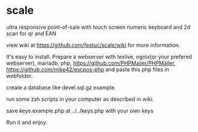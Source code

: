 # scale
ultra responsive point-of-sale with touch screen numeric keyboard and 2d scan for qr and EAN

view wiki at https://github.com/festuc/scale/wiki for more information. 

It's easy to install. Prepare a webserver with texlive, ngnix(or your prefered webserver), mariadb, php, https://github.com/PHPMailer/PHPMailer, https://github.com/mike42/escpos-php and paste this php files in webfolder. 

create a database like devel.sql.gz example.

run some zsh scripts in your computer as described in wiki.

save keys.example.php at ../../keys.php with your own keys


Run it and enjoy. 

